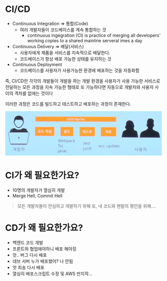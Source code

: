 # CI/CD

- Continuous Integration ⇒ 통합(Code)
    - 여러 개발자들이 코드베이스를 계속 통합하는 것
        - continuous ingegration (CI) is practice of merging all developers' working copies to a shared mainline serveral imes a day
- Continuous Delivery ⇒ 배달(서비스)
    - 사용자에게 제품을 서비스를 지속적으로 배달한다.
    - 코드베이스가 항상 배포 가능한 상태를 유지하는 것
- Continuous Deployment
    - 코드베이스를 사용자가 사용가능한 환경에 배포하는 것을 자동화함

즉, CI/CD란 각각의 개발들이 개발을 하는 개발 환경을 사용자가 사용 가능한 서비스로 전달하는 모든 과정을 지속 가능한 형태로 또 가능하다면 자동으로 개발자와 사용자 사이의 격차를 없애는 것이다

이러한 과정은 코드를 빌드하고 테스트하고 배포하는 과정이 존재한다.

![/img/img1.png](/img/img1.png)

# CI가 왜 필요한가요?

- 10명의 개발자가 열심히 개발
- Merge Hell, Commit Hell

> 모든 개발자들이 안심하고 개발하기 위해 또, 내 코드와 멘탈의 평안을 위해....

# CD가 왜 필요한가요?

- 백엔드 코드 개발
- 프론트와 협업애야하니 배포 해야징
- 앗.. 버그 다시 배포
- 데브 서버 누가 배포했어? 나 안됨
- 앗 죄송 다시 배포
- 열심히 배포스크립트 수정 및 AWS 만지작...